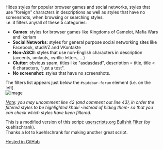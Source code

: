 Hides styles for popular browser games and social networks, styles that use "foreign" characters in descriptions as well as styles that have no screenshots, when browsing or searching styles.  
i.e. it filters any/all of these 5 categories:  
* **Games**: styles for browser games like Kingdoms of Camelot, Mafia Wars and Ikariam  
* **Social Networks**: styles for general purpose social networking sites like Facebook, studiVZ and VKontakte  
* **Non-ASCII**: styles that use non-English characters in description (accents, umlauts, cyrillic letters, ...)  
* **Clutter**: obvious spam, titles like "asdasdasd", description = title, title < 6 characters, "just a test".  
* **No screenshot**: styles that have no screenshots.  

The filters list appears just below the `#sidebar-forum` element (i.e. on the left).  
![image](https://i.imgur.com/1wTYLK7.jpg)

*<u>Note</u>: you may uncomment line 42 (and comment out line 43), in order the filtered styles to be highlighted khaki -instead of hiding them- so that you can check which styles have been filtered.*  

This is a modified version of this script: [userscripts.org Bullshit Filter](http://userscripts-mirror.org/scripts/show/97145) (by kuehlschrank).  
Thanks a lot to kuehlschrank for making another great script.  
  
[Hosted in GitHub](https://github.com/darkred/Userscripts)